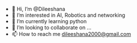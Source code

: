 - 👋 Hi, I’m @Dileeshana
- 👀 I’m interested in AI, Robotics and networking  
- 🌱 I’m currently learning python
- 💞️ I’m looking to collaborate on ...
- 📫 How to reach me dileeshana2000@gmail.com

<!---
Dileeshana/Dileeshana is a ✨ special ✨ repository because its `README.md` (this file) appears on your GitHub profile.
You can click the Preview link to take a look at your changes.
--->
